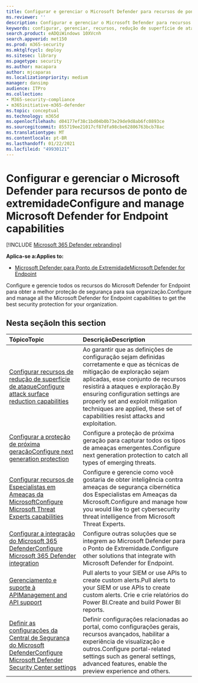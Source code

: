 ```yaml
---
title: Configurar e gerenciar o Microsoft Defender para recursos de ponto de extremidade
ms.reviewer: ''
description: Configurar e gerenciar o Microsoft Defender para recursos de ponto de extremidade, como redução de superfície de ataque e proteção de próxima geração
keywords: configurar, gerenciar, recursos, redução de superfície de ataque, proteção de última geração, controles de segurança, detecção e resposta do ponto de extremidade, investigação e correção automática, controles de segurança, controles
search.product: eADQiWindows 10XVcnh
search.appverid: met150
ms.prod: m365-security
ms.mktglfcycl: deploy
ms.sitesec: library
ms.pagetype: security
ms.author: macapara
author: mjcaparas
ms.localizationpriority: medium
manager: dansimp
audience: ITPro
ms.collection:
- M365-security-compliance
- m365initiative-m365-defender
ms.topic: conceptual
ms.technology: m365d
ms.openlocfilehash: d04177ef38c1bd04b0b73e29de9d8ab6fc0893ce
ms.sourcegitcommit: 855719ee21017cf87dfa98cbe62806763bcb78ac
ms.translationtype: MT
ms.contentlocale: pt-BR
ms.lasthandoff: 01/22/2021
ms.locfileid: "49930121"
---
```

# <a name="configure-and-manage-microsoft-defender-for-endpoint-capabilities"></a><span data-ttu-id="a8fb6-104">Configurar e gerenciar o Microsoft Defender para recursos de ponto de extremidade</span><span class="sxs-lookup"><span data-stu-id="a8fb6-104">Configure and manage Microsoft Defender for Endpoint capabilities</span></span>

[!INCLUDE [Microsoft 365 Defender rebranding](../includes/microsoft-defender.md)]

<span data-ttu-id="a8fb6-105">**Aplica-se a:**</span><span class="sxs-lookup"><span data-stu-id="a8fb6-105">**Applies to:**</span></span>

- [<span data-ttu-id="a8fb6-106">Microsoft Defender para Ponto de Extremidade</span><span class="sxs-lookup"><span data-stu-id="a8fb6-106">Microsoft Defender for Endpoint</span></span>](https://go.microsoft.com/fwlink/p/?linkid=2069559)

<span data-ttu-id="a8fb6-107">Configure e gerencie todos os recursos do Microsoft Defender for Endpoint para obter a melhor proteção de segurança para sua organização.</span><span class="sxs-lookup"><span data-stu-id="a8fb6-107">Configure and manage all the Microsoft Defender for Endpoint capabilities to get the best security protection for your organization.</span></span> 


## <a name="in-this-section"></a><span data-ttu-id="a8fb6-108">Nesta seção</span><span class="sxs-lookup"><span data-stu-id="a8fb6-108">In this section</span></span> 
<span data-ttu-id="a8fb6-109">Tópico</span><span class="sxs-lookup"><span data-stu-id="a8fb6-109">Topic</span></span> | <span data-ttu-id="a8fb6-110">Descrição</span><span class="sxs-lookup"><span data-stu-id="a8fb6-110">Description</span></span> 
:---|:---
[<span data-ttu-id="a8fb6-111">Configurar recursos de redução de superfície de ataque</span><span class="sxs-lookup"><span data-stu-id="a8fb6-111">Configure attack surface reduction capabilities</span></span>](https://docs.microsoft.com/windows/security/threat-protection/microsoft-defender-atp/configure-attack-surface-reduction) |  <span data-ttu-id="a8fb6-112">Ao garantir que as definições de configuração sejam definidas corretamente e que as técnicas de mitigação de exploração sejam aplicadas, esse conjunto de recursos resistirá a ataques e exploração.</span><span class="sxs-lookup"><span data-stu-id="a8fb6-112">By ensuring configuration settings are properly set and exploit mitigation techniques are applied, these set of capabilities resist attacks and exploitation.</span></span> 
[<span data-ttu-id="a8fb6-113">Configurar a proteção de próxima geração</span><span class="sxs-lookup"><span data-stu-id="a8fb6-113">Configure next generation protection</span></span>](https://docs.microsoft.com/windows/security/threat-protection/windows-defender-antivirus/configure-windows-defender-antivirus-features) | <span data-ttu-id="a8fb6-114">Configure a proteção de próxima geração para capturar todos os tipos de ameaças emergentes.</span><span class="sxs-lookup"><span data-stu-id="a8fb6-114">Configure next generation protection to catch all types of emerging threats.</span></span>
[<span data-ttu-id="a8fb6-115">Configurar recursos de Especialistas em Ameaças da Microsoft</span><span class="sxs-lookup"><span data-stu-id="a8fb6-115">Configure Microsoft Threat Experts capabilities</span></span>](https://docs.microsoft.com/windows/security/threat-protection/microsoft-defender-atp/configure-microsoft-threat-experts) | <span data-ttu-id="a8fb6-116">Configure e gerencie como você gostaria de obter inteligência contra ameaças de segurança cibernética dos Especialistas em Ameaças da Microsoft.</span><span class="sxs-lookup"><span data-stu-id="a8fb6-116">Configure and manage how you would like to get cybersecurity threat intelligence from Microsoft Threat Experts.</span></span>
[<span data-ttu-id="a8fb6-117">Configurar a integração do Microsoft 365 Defender</span><span class="sxs-lookup"><span data-stu-id="a8fb6-117">Configure Microsoft 365 Defender integration</span></span>](https://docs.microsoft.com/windows/security/threat-protection/microsoft-defender-atp/threat-protection-integration)| <span data-ttu-id="a8fb6-118">Configure outras soluções que se integrem ao Microsoft Defender para o Ponto de Extremidade.</span><span class="sxs-lookup"><span data-stu-id="a8fb6-118">Configure other solutions that integrate with Microsoft Defender for Endpoint.</span></span>
[<span data-ttu-id="a8fb6-119">Gerenciamento e suporte à API</span><span class="sxs-lookup"><span data-stu-id="a8fb6-119">Management and API support</span></span>](https://docs.microsoft.com/windows/security/threat-protection/microsoft-defender-atp/management-apis)| <span data-ttu-id="a8fb6-120">Pull alerts to your SIEM or use APIs to create custom alerts.</span><span class="sxs-lookup"><span data-stu-id="a8fb6-120">Pull alerts to your SIEM or use APIs to create custom alerts.</span></span> <span data-ttu-id="a8fb6-121">Crie e crie relatórios do Power BI.</span><span class="sxs-lookup"><span data-stu-id="a8fb6-121">Create and build Power BI reports.</span></span> 
[<span data-ttu-id="a8fb6-122">Definir as configurações da Central de Segurança do Microsoft Defender</span><span class="sxs-lookup"><span data-stu-id="a8fb6-122">Configure Microsoft Defender Security Center settings</span></span>](https://docs.microsoft.com/windows/security/threat-protection/microsoft-defender-atp/preferences-setup) |  <span data-ttu-id="a8fb6-123">Definir configurações relacionadas ao portal, como configurações gerais, recursos avançados, habilitar a experiência de visualização e outros.</span><span class="sxs-lookup"><span data-stu-id="a8fb6-123">Configure portal-related settings such as general settings, advanced features, enable the preview experience and others.</span></span>



